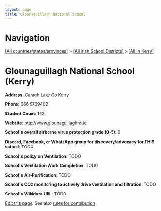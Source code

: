 ```yaml
---
layout: page
title: Glounaguillagh National School
---
```

# Navigation

[[All countries/states/provinces]](../../..) > [[All Irish School Districts]](../..) > [[All In Kerry]](..)

# Glounaguillagh National School (Kerry)

**Address**: Caragh Lake Co Kerry

**Phone**: 066 9769402

**Student Count**: 142

**Website**: <http://www.glounaguillaghns.ie>

**School's overall airborne virus protection grade (0-5)**: 0

**Discord, Facebook, or WhatsApp group for discovery/advocacy for THIS school**: TODO

**School's policy on Ventilation**: TODO

**School's Ventilation Work Completion**: TODO

**School's Air-Purification**: TODO

**School's CO2 monitoring to actively drive ventilation and filtration**: TODO

**School's Wikidata URL**: TODO


[Edit this page](https://github.com/ventilate-schools/Ireland/edit/main/./Kerry/Glounaguillagh_National_School.md). See also [rules for contribution](../../../contribution-rules/)